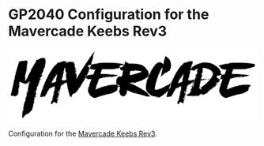 # GP2040 Configuration for the Mavercade Keebs Rev3

![Mavercade logo](assets/Mavercade-logo.png)

Configuration for the [Mavercade Keebs Rev3](hhttps://mavercade.com/collections/mavercade-fightsticks).